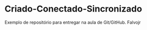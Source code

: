 # Criado-Conectado-Sincronizado
Exemplo de repositório para entregar na aula de Git/GitHub. Falvojr
